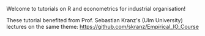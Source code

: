 Welcome to tutorials on R and econometrics for industrial organisation!

These tutorial benefited from Prof. Sebastian Kranz's (Ulm University) lectures on the same theme: https://github.com/skranz/Empirical_IO_Course
